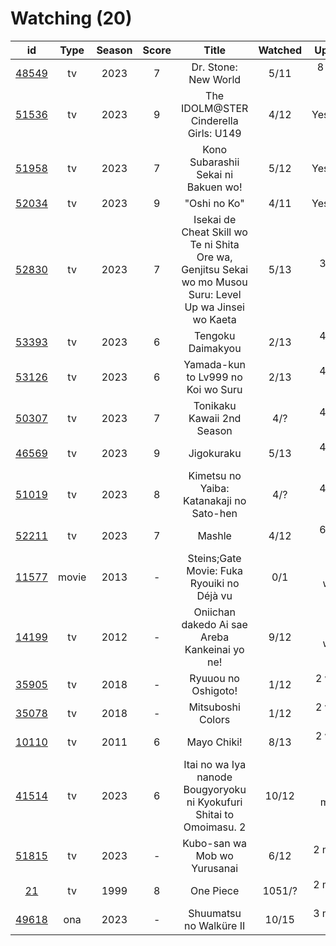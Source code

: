 # Watching (20)

|                      id                      |  Type | Season | Score |                                                   Title                                                   | Watched |    Updated   | Start Date |
| :------------------------------------------: | :---: | :----: | :---: | :-------------------------------------------------------------------------------------------------------: | :-----: | :----------: | :--------: |
| [48549](https://myanimelist.net/anime/48549) |   tv  |  2023  |   7   |                                            Dr. Stone: New World                                           |   5/11  |  8 hours ago | 04/06/2023 |
| [51536](https://myanimelist.net/anime/51536) |   tv  |  2023  |   9   |                                   The IDOLM@STER Cinderella Girls: U149                                   |   4/12  |   Yesterday  | 05/02/2023 |
| [51958](https://myanimelist.net/anime/51958) |   tv  |  2023  |   7   |                                    Kono Subarashii Sekai ni Bakuen wo!                                    |   5/12  |   Yesterday  | 04/06/2023 |
| [52034](https://myanimelist.net/anime/52034) |   tv  |  2023  |   9   |                                                "Oshi no Ko"                                               |   4/11  |   Yesterday  | 04/12/2023 |
| [52830](https://myanimelist.net/anime/52830) |   tv  |  2023  |   7   | Isekai de Cheat Skill wo Te ni Shita Ore wa, Genjitsu Sekai wo mo Musou Suru: Level Up wa Jinsei wo Kaeta |   5/13  |  3 days ago  | 04/04/2023 |
| [53393](https://myanimelist.net/anime/53393) |   tv  |  2023  |   6   |                                             Tengoku Daimakyou                                             |   2/13  |  4 days ago  | 04/02/2023 |
| [53126](https://myanimelist.net/anime/53126) |   tv  |  2023  |   6   |                                     Yamada-kun to Lv999 no Koi wo Suru                                    |   2/13  |  4 days ago  | 04/02/2023 |
| [50307](https://myanimelist.net/anime/50307) |   tv  |  2023  |   7   |                                         Tonikaku Kawaii 2nd Season                                        |   4/?   |  4 days ago  | 04/08/2023 |
| [46569](https://myanimelist.net/anime/46569) |   tv  |  2023  |   9   |                                                 Jigokuraku                                                |   5/13  |  4 days ago  | 04/02/2023 |
| [51019](https://myanimelist.net/anime/51019) |   tv  |  2023  |   8   |                                  Kimetsu no Yaiba: Katanakaji no Sato-hen                                 |   4/?   |  4 days ago  | 04/09/2023 |
| [52211](https://myanimelist.net/anime/52211) |   tv  |  2023  |   7   |                                                   Mashle                                                  |   4/12  |  6 days ago  | 04/08/2023 |
| [11577](https://myanimelist.net/anime/11577) | movie |  2013  |   -   |                                 Steins;Gate Movie: Fuka Ryouiki no Déjà vu                                |   0/1   |   Last week  |      -     |
| [14199](https://myanimelist.net/anime/14199) |   tv  |  2012  |   -   |                               Oniichan dakedo Ai sae Areba Kankeinai yo ne!                               |   9/12  |   Last week  | 04/21/2023 |
| [35905](https://myanimelist.net/anime/35905) |   tv  |  2018  |   -   |                                            Ryuuou no Oshigoto!                                            |   1/12  |  2 weeks ago | 04/20/2023 |
| [35078](https://myanimelist.net/anime/35078) |   tv  |  2018  |   -   |                                             Mitsuboshi Colors                                             |   1/12  |  2 weeks ago | 04/20/2023 |
| [10110](https://myanimelist.net/anime/10110) |   tv  |  2011  |   6   |                                                Mayo Chiki!                                                |   8/13  |  2 weeks ago | 04/14/2023 |
| [41514](https://myanimelist.net/anime/41514) |   tv  |  2023  |   6   |                    Itai no wa Iya nanode Bougyoryoku ni Kyokufuri Shitai to Omoimasu. 2                   |  10/12  |  Last month  | 01/12/2023 |
| [51815](https://myanimelist.net/anime/51815) |   tv  |  2023  |   -   |                                        Kubo-san wa Mob wo Yurusanai                                       |   6/12  | 2 months ago | 01/11/2023 |
|    [21](https://myanimelist.net/anime/21)    |   tv  |  1999  |   8   |                                                 One Piece                                                 |  1051/? | 2 months ago | 01/01/2013 |
| [49618](https://myanimelist.net/anime/49618) |  ona  |  2023  |   -   |                                          Shuumatsu no Walküre II                                          |  10/15  | 3 months ago | 01/27/2023 |